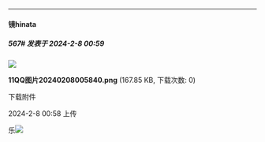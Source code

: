 
*****

####  镜hinata  
##### 567#       发表于 2024-2-8 00:59

<img src="https://img.saraba1st.com/forum/202402/08/005858im8tn79yznncgzmg.png" referrerpolicy="no-referrer">

<strong>11QQ图片20240208005840.png</strong> (167.85 KB, 下载次数: 0)

下载附件

2024-2-8 00:58 上传

乐<img src="https://static.saraba1st.com/image/smiley/face2017/037.png" referrerpolicy="no-referrer">


